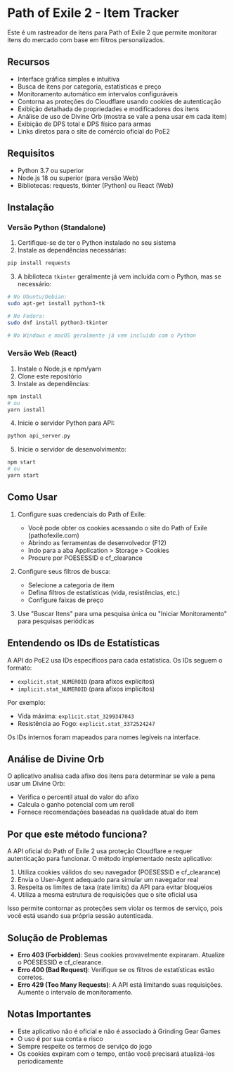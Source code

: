 
# Path of Exile 2 - Item Tracker

Este é um rastreador de itens para Path of Exile 2 que permite monitorar itens do mercado com base em filtros personalizados.

## Recursos

- Interface gráfica simples e intuitiva
- Busca de itens por categoria, estatísticas e preço
- Monitoramento automático em intervalos configuráveis
- Contorna as proteções do Cloudflare usando cookies de autenticação
- Exibição detalhada de propriedades e modificadores dos itens
- Análise de uso de Divine Orb (mostra se vale a pena usar em cada item)
- Exibição de DPS total e DPS físico para armas
- Links diretos para o site de comércio oficial do PoE2

## Requisitos

- Python 3.7 ou superior
- Node.js 18 ou superior (para versão Web)
- Bibliotecas: requests, tkinter (Python) ou React (Web)

## Instalação

### Versão Python (Standalone)

1. Certifique-se de ter o Python instalado no seu sistema
2. Instale as dependências necessárias:

```bash
pip install requests
```

3. A biblioteca `tkinter` geralmente já vem incluída com o Python, mas se necessário:

```bash
# No Ubuntu/Debian:
sudo apt-get install python3-tk

# No Fedora:
sudo dnf install python3-tkinter

# No Windows e macOS geralmente já vem incluído com o Python
```

### Versão Web (React)

1. Instale o Node.js e npm/yarn
2. Clone este repositório
3. Instale as dependências:

```bash
npm install
# ou
yarn install
```

4. Inicie o servidor Python para API:

```bash
python api_server.py
```

5. Inicie o servidor de desenvolvimento:

```bash
npm start
# ou
yarn start
```

## Como Usar

1. Configure suas credenciais do Path of Exile:
   - Você pode obter os cookies acessando o site do Path of Exile (pathofexile.com)
   - Abrindo as ferramentas de desenvolvedor (F12)
   - Indo para a aba Application > Storage > Cookies
   - Procure por POESESSID e cf_clearance

2. Configure seus filtros de busca:
   - Selecione a categoria de item
   - Defina filtros de estatísticas (vida, resistências, etc.)
   - Configure faixas de preço

3. Use "Buscar Itens" para uma pesquisa única ou "Iniciar Monitoramento" para pesquisas periódicas

## Entendendo os IDs de Estatísticas

A API do PoE2 usa IDs específicos para cada estatística. Os IDs seguem o formato:
- `explicit.stat_NUMEROID` (para afixos explícitos)
- `implicit.stat_NUMEROID` (para afixos implícitos)

Por exemplo:
- Vida máxima: `explicit.stat_3299347043`
- Resistência ao Fogo: `explicit.stat_3372524247`

Os IDs internos foram mapeados para nomes legíveis na interface.

## Análise de Divine Orb

O aplicativo analisa cada afixo dos itens para determinar se vale a pena usar um Divine Orb:

- Verifica o percentil atual do valor do afixo
- Calcula o ganho potencial com um reroll
- Fornece recomendações baseadas na qualidade atual do item

## Por que este método funciona?

A API oficial do Path of Exile 2 usa proteção Cloudflare e requer autenticação para funcionar. O método implementado neste aplicativo:

1. Utiliza cookies válidos do seu navegador (POESESSID e cf_clearance)
2. Envia o User-Agent adequado para simular um navegador real
3. Respeita os limites de taxa (rate limits) da API para evitar bloqueios
4. Utiliza a mesma estrutura de requisições que o site oficial usa

Isso permite contornar as proteções sem violar os termos de serviço, pois você está usando sua própria sessão autenticada.

## Solução de Problemas

- **Erro 403 (Forbidden)**: Seus cookies provavelmente expiraram. Atualize o POESESSID e cf_clearance.
- **Erro 400 (Bad Request)**: Verifique se os filtros de estatísticas estão corretos.
- **Erro 429 (Too Many Requests)**: A API está limitando suas requisições. Aumente o intervalo de monitoramento.

## Notas Importantes

- Este aplicativo não é oficial e não é associado à Grinding Gear Games
- O uso é por sua conta e risco
- Sempre respeite os termos de serviço do jogo
- Os cookies expiram com o tempo, então você precisará atualizá-los periodicamente
